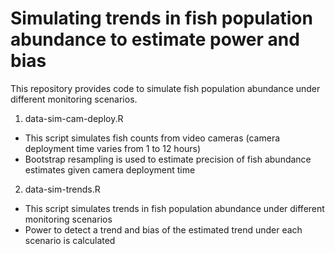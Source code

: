 # Simulating trends in fish population abundance to estimate power and bias

This repository provides code to simulate fish population abundance under different monitoring scenarios.

1. data-sim-cam-deploy.R
  - This script simulates fish counts from video cameras (camera deployment time varies from 1 to 12 hours)
  - Bootstrap resampling is used to estimate precision of fish abundance estimates given camera deployment time

2. data-sim-trends.R
  - This script simulates trends in fish population abundance under different monitoring scenarios
  - Power to detect a trend and bias of the estimated trend under each scenario is calculated


